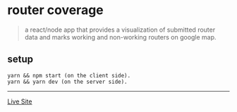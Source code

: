 # router coverage

> a react/node app that provides a visualization of submitted router data and marks working and non-working routers on google map.

## setup

```
yarn && npm start (on the client side).
yarn && yarn dev (on the server side).
```
---
[Live Site](https://router-client.vercel.app/)